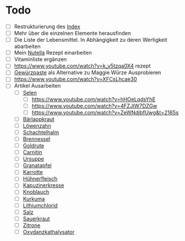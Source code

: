 # Todo

- [ ] Restrukturierung des [Index](Index.md)
- [ ] Mehr über die einzelnen Elemente herausfinden
- [ ] Die Liste der Lebensmittel. In Abhängigkeit zu deren Wertigkeit abarbeiten
- [ ] Mein [Nutella](Rezepte%20und%20Anleitungen/Nutella.md) Rezept einarbeiten
- [ ] Vitaminliste ergänzen
- [ ] https://www.youtube.com/watch?v=k_y5tzqa0X4 rezept
- [ ] [Gewürzpaste](https://www.chefkoch.de/rezepte/2924231444734351/Maggi-Wuerze.html) als Alternative zu Maggie Würze Ausprobieren
- [ ] https://www.youtube.com/watch?v=XFCsLhcae30
- [ ] Artikel Ausarbeiten
	- [ ] [Selen](Elemente%20des%20Periodensystems/Selen.md)
		- [ ] https://www.youtube.com/watch?v=hHOeLqdsYhE
		- [ ] https://www.youtube.com/watch?v=4FZJIW7DZGw
		- [ ] https://www.youtube.com/watch?v=ZeWNdjbfUwg&t=2165s
	- [ ] [Bärlappkraut](Hochwertige%20Rohstoffe/Bärlappkraut.md)
	- [ ] [Löwenzahn](Hochwertige%20Rohstoffe/Löwenzahn.md)
	- [ ] [Schachtelhalm](Hochwertige%20Rohstoffe/Schachtelhalm.md)
	- [ ] [Brennessel](Hochwertige%20Rohstoffe/Brennessel.md)
	- [ ] [Goldrute](Hochwertige%20Rohstoffe/Goldrute.md)
	- [ ] [Carnitin](Hochwertige%20Rohstoffe/Carnitin.md)
	- [ ] [Ursuppe](Rezepte%20und%20Anleitungen/Ursuppe.md)
	- [ ] [Granatapfel](Hochwertige%20Rohstoffe/Granatapfel.md)
	- [ ] [Karrotte](Hochwertige%20Rohstoffe/Karrotte.md)
	- [ ] [Hühnerfleisch](Hochwertige%20Rohstoffe/Hühnerfleisch.md)
	- [ ] [Kapuzinerkresse](Hochwertige%20Rohstoffe/Kapuzinerkresse.md)
	- [ ] [Knoblauch](Hochwertige%20Rohstoffe/Knoblauch.md)
	- [ ] [Kurkuma](Hochwertige%20Rohstoffe/Kurkuma.md)
	- [ ] [Lithiumchlorid](Hochwertige%20Rohstoffe/Lithiumchlorid.md)
	- [ ] [Salz](Hochwertige%20Rohstoffe/Salz.md)
	- [ ] [Sauerkraut](Hochwertige%20Rohstoffe/Sauerkraut.md)
	- [ ] [Zitrone](Hochwertige%20Rohstoffe/Zitrone.md)
	- [ ] [Oxydanzkathalysator](Glossar/Oxydanzkathalysator.md)
